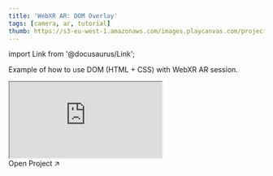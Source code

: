 ```yaml
---
title: 'WebXR AR: DOM Overlay'
tags: [camera, ar, tutorial]
thumb: https://s3-eu-west-1.amazonaws.com/images.playcanvas.com/projects/12/747233/D92E6B-image-75.jpg
---
```


import Link from '@docusaurus/Link';

Example of how to use DOM (HTML + CSS) with WebXR AR session.

<div className="iframe-container">
    <iframe src="https://playcanv.as/p/S01LYTIU/" title="WebXR AR: DOM Overlay" allow="camera; microphone; xr-spatial-tracking; fullscreen" allowfullscreen></iframe>
</div>

<Link to='https://playcanvas.com/project/691979/'>Open Project ↗</Link>
